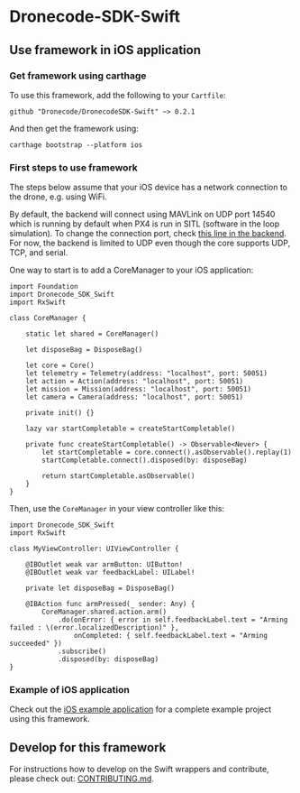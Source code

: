 # Dronecode-SDK-Swift

## Use framework in iOS application

### Get framework using carthage

To use this framework, add the following to your `Cartfile`:

```
github "Dronecode/DronecodeSDK-Swift" ~> 0.2.1
```

And then get the framework using:
```
carthage bootstrap --platform ios
```

### First steps to use framework

The steps below assume that your iOS device has a network connection to the drone, e.g. using WiFi.

By default, the backend will connect using MAVLink on UDP port 14540 which is running by default when PX4 is run in SITL (software in the loop simulation).
To change the connection port, check [this line in the backend](https://github.com/Dronecode/DronecodeSDK/blob/d4fb6ca56f8e4ce01252ed498835c500e477d2d2/backend/src/backend.cpp#L19). For now, the backend is limited to UDP even though the core supports UDP, TCP, and serial.

One way to start is to add a CoreManager to your iOS application:

```
import Foundation
import Dronecode_SDK_Swift
import RxSwift

class CoreManager {

    static let shared = CoreManager()

    let disposeBag = DisposeBag()

    let core = Core()
    let telemetry = Telemetry(address: "localhost", port: 50051)
    let action = Action(address: "localhost", port: 50051)
    let mission = Mission(address: "localhost", port: 50051)
    let camera = Camera(address: "localhost", port: 50051)

    private init() {}

    lazy var startCompletable = createStartCompletable()

    private func createStartCompletable() -> Observable<Never> {
        let startCompletable = core.connect().asObservable().replay(1)
        startCompletable.connect().disposed(by: disposeBag)

        return startCompletable.asObservable()
    }
}
```

Then, use the `CoreManager` in your view controller like this:

```
import Dronecode_SDK_Swift
import RxSwift

class MyViewController: UIViewController {

    @IBOutlet weak var armButton: UIButton!
    @IBOutlet weak var feedbackLabel: UILabel!

    private let disposeBag = DisposeBag()

    @IBAction func armPressed(_ sender: Any) {
        CoreManager.shared.action.arm()
            .do(onError: { error in self.feedbackLabel.text = "Arming failed : \(error.localizedDescription)" },
                onCompleted: { self.feedbackLabel.text = "Arming succeeded" })
            .subscribe()
            .disposed(by: disposeBag)
}
```

### Example of iOS application

Check out the [iOS example application](https://github.com/Dronecode/DronecodeSDK-Swift-Example) for a complete example project using this framework.

## Develop for this framework

For instructions how to develop on the Swift wrappers and contribute, please check out:
[CONTRIBUTING.md](https://github.com/Dronecode/DronecodeSDK-Swift/blob/master/CONTRIBUTING.md).


